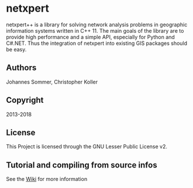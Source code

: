 # netxpert

netxpert++ is a library for solving network analysis problems in geographic information systems written in C++ 11.
The main goals of the library are to provide high performance and a simple API, especially for Python and C#.NET.
Thus the integration of netxpert into existing GIS packages should be easy.

## Authors
Johannes Sommer, Christopher Koller 

## Copyright
2013-2018

## License
This Project is licensed through the GNU Lesser Public License v2.

## Tutorial and compiling from source infos
See the [Wiki](https://github.com/sommergis/netxpert/wiki) for more information

